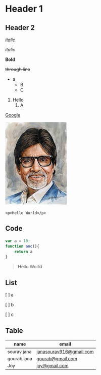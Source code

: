 # Header 1 #
## Header 2 ##

*italic*

_italic_

**Bold**

~~through line~~
* a
    * B
    * C
1. Hello
    1.  A

[Google](www.google.com "TITLE")

![Amitav](amitav.jpeg)

`<p>Hello World</p>`
## Code
```js
var a = 10;
function anc(){
    return a
}
```
>Hello World

## List
[ ] a

[ ] b

[ ] c

## Table
name | email
-----|-------
sourav jana | janasourav916@gmail.com
gourab jana | gourab@gmail.com
Joy|joy@gmail.com
